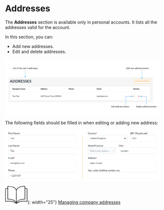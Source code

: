 # Addresses

The **Addresses** section is available only in personal accounts. It lists all the addresses valid for the account. 

In this section, you can:

* Add new addresses.
* Edit and delete addresses.

![Addresses](../media/addresses.png)

The following fields should be filled in when editing or adding new address:

![new-address](../media/new-address.png)

![Readmore](../media/readmore.png){: width="25"} [Managing company addresses](company-info.md)